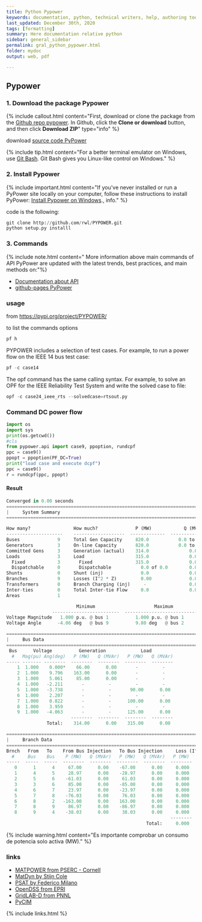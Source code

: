 ```yaml
---
title: Python Pypower
keywords: documentation, python, technical writers, help, authoring tools, replacements
last_updated: December 30th, 2020
tags: [formatting]
summary: Here documentation relative python
sidebar: general_sidebar
permalink: gral_python_pypower.html
folder: mydoc
output: web, pdf

---
```


## Pypower

### 1. Download the package Pypower

{% include callout.html content="First, download or clone the package from the [Github repo pypower](https://rwl.github.io/PYPOWER/). In Github, click the **Clone or download** button, and then click **Download ZIP**" type="info" %}

<div class="alert alert-success" role="alert"><i class="fa fa-download fa-lg"></i> download
<a alt='install process' href='https://pypi.org/project/PYPOWER/'>source code PyPower</a>
</div>

{% include tip.html content="For a better terminal emulator on Windows, use [Git Bash](https://git-for-windows.github.io/). Git Bash gives you Linux-like control on Windows." %}

### 2. Install Pypower

{% include important.html content="If you've never installed or run a PyPower site locally on your computer, follow these instructions to install PyPower: <a alt='install process' href='https://rwl.github.io/PYPOWER/install.html'>Install Pypower on Windows</a>., info." %}

code is the following:

```python
git clone http://github.com/rwl/PYPOWER.git
python setup.py installl
```
### 3. Commands
{% include note.html content=" 
More information above main commands of API PyPower are updated with the latest trends, best practices, and main methods on:"%}

* [Documentation about API](https://rwl.github.io/PYPOWER/api/) 
* [github-pages PyPower](https://rwl.github.io/PYPOWER/usage.html#application-programming-interface)

### usage
from https://pypi.org/project/PYPOWER/

to list the commands options
```python
pf h
```

PYPOWER includes a selection of test cases. For example, to run a power flow on the IEEE 14 bus test case:
```python
pf -c case14
```

The opf command has the same calling syntax. For example, to solve an OPF for the IEEE Reliability Test System and write the solved case to file:
```python
opf -c case24_ieee_rts --solvedcase=rtsout.py
```

### Command DC power flow
```python
import os
import sys
print(os.getcwd())
#cls
from pypower.api import case9, ppoption, rundcpf
ppc = case9()
ppopt = ppoption(PF_DC=True)
print("load case and execute dcpf")
ppc = case9()
r = rundcpf(ppc, ppopt)
```
#### Result

```python
Converged in 0.00 seconds
================================================================================
|     System Summary                                                           |
================================================================================

How many?                How much?              P (MW)            Q (MVAr)      
---------------------    -------------------  -------------  -----------------  
Buses              9     Total Gen Capacity     820.0           0.0 to 0.0      
Generators         3     On-line Capacity       820.0           0.0 to 0.0      
Committed Gens     3     Generation (actual)    314.0               0.0
Loads              3     Load                   315.0               0.0
  Fixed            3       Fixed                315.0               0.0
  Dispatchable     0       Dispatchable           0.0 of 0.0        0.0
Shunts             0     Shunt (inj)              0.0               0.0
Branches           9     Losses (I^2 * Z)         0.00              0.00
Transformers       0     Branch Charging (inj)     -                0.0
Inter-ties         0     Total Inter-tie Flow     0.0               0.0
Areas              1

                          Minimum                      Maximum
                 -------------------------  --------------------------------
Voltage Magnitude   1.000 p.u. @ bus 1          1.000 p.u. @ bus 1
Voltage Angle      -4.06 deg   @ bus 9          9.80 deg   @ bus 2

================================================================================
|     Bus Data                                                                 |
================================================================================
 Bus      Voltage          Generation             Load
  #   Mag(pu) Ang(deg)   P (MW)   Q (MVAr)   P (MW)   Q (MVAr)
----- ------- --------  --------  --------  --------  --------
    1  1.000    0.000*    66.00      0.00       -         -
    2  1.000    9.796    163.00      0.00       -         -
    3  1.000    5.061     85.00      0.00       -         -
    4  1.000   -2.211       -         -         -         -
    5  1.000   -3.738       -         -       90.00      0.00
    6  1.000    2.207       -         -         -         -
    7  1.000    0.822       -         -      100.00      0.00
    8  1.000    3.959       -         -         -         -
    9  1.000   -4.063       -         -      125.00      0.00
                        --------  --------  --------  --------
               Total:    314.00      0.00    315.00      0.00

================================================================================
|     Branch Data                                                              |
================================================================================
Brnch   From   To    From Bus Injection   To Bus Injection     Loss (I^2 * Z)
  #     Bus    Bus    P (MW)   Q (MVAr)   P (MW)   Q (MVAr)   P (MW)   Q (MVAr)
-----  -----  -----  --------  --------  --------  --------  --------  --------
   0      1      4     67.00      0.00    -67.00      0.00     0.000      0.00
   1      4      5     28.97      0.00    -28.97      0.00     0.000      0.00
   2      5      6    -61.03      0.00     61.03      0.00     0.000      0.00
   3      3      6     85.00      0.00    -85.00      0.00     0.000      0.00
   4      6      7     23.97      0.00    -23.97      0.00     0.000      0.00
   5      7      8    -76.03      0.00     76.03      0.00     0.000      0.00
   6      8      2   -163.00      0.00    163.00      0.00     0.000      0.00
   7      8      9     86.97      0.00    -86.97      0.00     0.000      0.00
   8      9      4    -38.03      0.00     38.03      0.00     0.000      0.00
                                                             --------  --------
                                                    Total:     0.000      0.00
```

{% include warning.html content="Es importante comprobar un consumo de potencia solo activa (MW)." %}

### links
* [MATPOWER from PSERC - Cornell](http://www.pserc.cornell.edu/matpower/)
* [MatDyn by Stijn Cole](http://www.esat.kuleuven.be/electa/teaching/matdyn/)
* [PSAT by Federico Milano](http://www.uclm.es/area/gsee/web/Federico/psat.htm)
* [OpenDSS from EPRI](http://sourceforge.net/projects/electricdss/)
* [GridLAB-D from PNNL](http://sourceforge.net/projects/gridlab-d/)
* [PyCIM](http://www.pycim.org/)

{% include links.html %}
